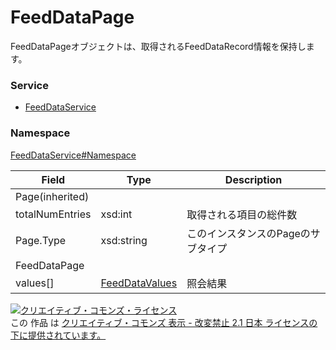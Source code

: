 # FeedDataPage
FeedDataPageオブジェクトは、取得されるFeedDataRecord情報を保持します。

### Service
+ [FeedDataService](../../services/FeedDataService.md)

### Namespace
[FeedDataService#Namespace](../../services/FeedDataService.md#namespace)


| Field | Type | Description |
|---|---|---|
| Page(inherited)|||
| totalNumEntries| xsd:int| 取得される項目の総件数 |
| Page.Type| xsd:string| このインスタンスのPageのサブタイプ |
| FeedDataPage|||
| values[]| [FeedDataValues](FeedDataValues.md)| 照会結果 |

<a rel="license" href="http://creativecommons.org/licenses/by-nd/2.1/jp/"><img alt="クリエイティブ・コモンズ・ライセンス" style="border-width:0" src="https://i.creativecommons.org/l/by-nd/2.1/jp/88x31.png" /></a><br />この 作品 は <a rel="license" href="http://creativecommons.org/licenses/by-nd/2.1/jp/">クリエイティブ・コモンズ 表示 - 改変禁止 2.1 日本 ライセンスの下に提供されています。</a>
